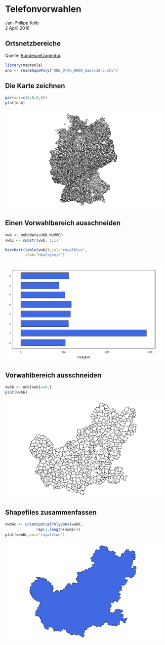 # Telefonvorwahlen
Jan-Philipp Kolb  
2 April 2016  



## Ortsnetzbereiche

Quelle: [Bundesnetzagentur](http://www.bundesnetzagentur.de/DE/Sachgebiete/Telekommunikation/Unternehmen_Institutionen/Nummerierung/Rufnummern/ONVerzeichnisse/GISDaten_ONBGrenzen/ONBGrenzen_Basepage.html)





```r
library(maptools)
onb <- readShapePoly("ONB_DTAG_DHDN_Gauss3d-3.shp")
```

## Die Karte zeichnen


```r
par(mai=c(0,0,0,0))
plot(onb)
```

![onbD](https://raw.githubusercontent.com/Japhilko/GeoData/master/data/figure/onbGermany.png)

## Einen Vorwahlbereich ausschneiden


```r
vwb <- onb@data$ONB_NUMMER
vwb1 <- substr(vwb, 1,1)
```


```r
barchart(table(vwb1),col="royalblue",
         xlab="Häufigkeit")
```

![vwb1freq](https://raw.githubusercontent.com/Japhilko/GeoData/master/data/figure/vwb1freq.png)

## Vorwahlbereich ausschneiden


```r
vwb6 <- onb[vwb1==6,]
plot(vwb6)
```

![vwb6](https://raw.githubusercontent.com/Japhilko/GeoData/master/data/figure/vwb6.png)

## Shapefiles zusammenfassen


```r
vwb6c <- unionSpatialPolygons(vwb6,
              rep(1,length(vwb6)))
plot(vwb6c,col="royalblue")
```

![vwb6c](https://raw.githubusercontent.com/Japhilko/GeoData/master/data/figure/vwb6c.png)
